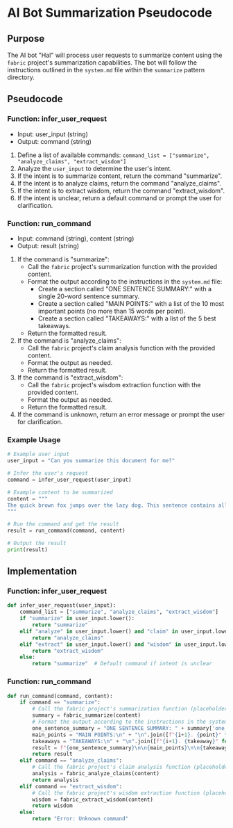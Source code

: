 # AI Bot Summarization Pseudocode

## Purpose
The AI bot "Hal" will process user requests to summarize content using the `fabric` project's summarization capabilities. The bot will follow the instructions outlined in the `system.md` file within the `summarize` pattern directory.

## Pseudocode

### Function: infer_user_request
- Input: user_input (string)
- Output: command (string)

1. Define a list of available commands: `command_list = ["summarize", "analyze_claims", "extract_wisdom"]`
2. Analyze the `user_input` to determine the user's intent.
3. If the intent is to summarize content, return the command "summarize".
4. If the intent is to analyze claims, return the command "analyze_claims".
5. If the intent is to extract wisdom, return the command "extract_wisdom".
6. If the intent is unclear, return a default command or prompt the user for clarification.

### Function: run_command
- Input: command (string), content (string)
- Output: result (string)

1. If the command is "summarize":
    - Call the `fabric` project's summarization function with the provided content.
    - Format the output according to the instructions in the `system.md` file:
        - Create a section called "ONE SENTENCE SUMMARY:" with a single 20-word sentence summary.
        - Create a section called "MAIN POINTS:" with a list of the 10 most important points (no more than 15 words per point).
        - Create a section called "TAKEAWAYS:" with a list of the 5 best takeaways.
    - Return the formatted result.
2. If the command is "analyze_claims":
    - Call the `fabric` project's claim analysis function with the provided content.
    - Format the output as needed.
    - Return the formatted result.
3. If the command is "extract_wisdom":
    - Call the `fabric` project's wisdom extraction function with the provided content.
    - Format the output as needed.
    - Return the formatted result.
4. If the command is unknown, return an error message or prompt the user for clarification.

### Example Usage

```python
# Example user input
user_input = "Can you summarize this document for me?"

# Infer the user's request
command = infer_user_request(user_input)

# Example content to be summarized
content = """
The quick brown fox jumps over the lazy dog. This sentence contains all the letters of the English alphabet.
"""

# Run the command and get the result
result = run_command(command, content)

# Output the result
print(result)
```

## Implementation

### Function: infer_user_request
```python
def infer_user_request(user_input):
    command_list = ["summarize", "analyze_claims", "extract_wisdom"]
    if "summarize" in user_input.lower():
        return "summarize"
    elif "analyze" in user_input.lower() and "claim" in user_input.lower():
        return "analyze_claims"
    elif "extract" in user_input.lower() and "wisdom" in user_input.lower():
        return "extract_wisdom"
    else:
        return "summarize"  # Default command if intent is unclear
```

### Function: run_command
```python
def run_command(command, content):
    if command == "summarize":
        # Call the fabric project's summarization function (placeholder)
        summary = fabric_summarize(content)
        # Format the output according to the instructions in the system.md file
        one_sentence_summary = "ONE SENTENCE SUMMARY: " + summary['one_sentence']
        main_points = "MAIN POINTS:\n" + "\n".join([f"{i+1}. {point}" for i, point in enumerate(summary['main_points'])])
        takeaways = "TAKEAWAYS:\n" + "\n".join([f"{i+1}. {takeaway}" for i, takeaway in enumerate(summary['takeaways'])])
        result = f"{one_sentence_summary}\n\n{main_points}\n\n{takeaways}"
        return result
    elif command == "analyze_claims":
        # Call the fabric project's claim analysis function (placeholder)
        analysis = fabric_analyze_claims(content)
        return analysis
    elif command == "extract_wisdom":
        # Call the fabric project's wisdom extraction function (placeholder)
        wisdom = fabric_extract_wisdom(content)
        return wisdom
    else:
        return "Error: Unknown command"
```
